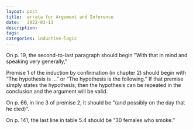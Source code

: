 ```yaml
---
layout: post
title:  errata for Argument and Inference
date:   2022-03-13
description: 
tags: 
categories: inductive-logic
---
```


On p. 19, the second-to-last paragraph should begin "With that in mind and speaking very generally,"

Premise 1 of the induction by confirmation (in chapter 2) should begin with “The hypothesis is …” or “The hypothesis is the following.” If that premise simply states the hypothesis, then the hypothesis can be repeated in the conclusion and the argument will be valid.

On p. 66, in line 3 of premise 2, it should be “(and possibly on the day that he died)”.

On p. 141, the last line in table 5.4 should be “30   females who smoke.”
